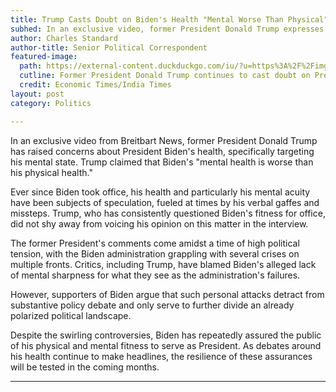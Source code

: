 ```yaml
---
title: Trump Casts Doubt on Biden's Health "Mental Worse Than Physical"
subhed: In an exclusive video, former President Donald Trump expresses concern over President Biden's mental health, describing it as "worse than his physical health."
author: Charles Standard
author-title: Senior Political Correspondent
featured-image: 
  path: https://external-content.duckduckgo.com/iu/?u=https%3A%2F%2Fimg.etimg.com%2Fthumb%2Fmsid-78534368%2Cwidth-1070%2Cheight-580%2Coverlay-economictimes%2Fphoto.jpg&f=1&nofb=1&ipt=d287e68502393a1c8392600c4fc9a4235e5469f53fbe94494eedb7f8654b653a&ipo=images
  cutline: Former President Donald Trump continues to cast doubt on President Biden's mental and physical health.
  credit: Economic Times/India Times
layout: post
category: Politics

---
```


In an exclusive video from Breitbart News, former President Donald Trump has raised concerns about President Biden's health, specifically targeting his mental state. Trump claimed that Biden's "mental health is worse than his physical health."

Ever since Biden took office, his health and particularly his mental acuity have been subjects of speculation, fueled at times by his verbal gaffes and missteps. Trump, who has consistently questioned Biden's fitness for office, did not shy away from voicing his opinion on this matter in the interview.

The former President's comments come amidst a time of high political tension, with the Biden administration grappling with several crises on multiple fronts. Critics, including Trump, have blamed Biden's alleged lack of mental sharpness for what they see as the administration's failures.

However, supporters of Biden argue that such personal attacks detract from substantive policy debate and only serve to further divide an already polarized political landscape.

Despite the swirling controversies, Biden has repeatedly assured the public of his physical and mental fitness to serve as President. As debates around his health continue to make headlines, the resilience of these assurances will be tested in the coming months.

---
